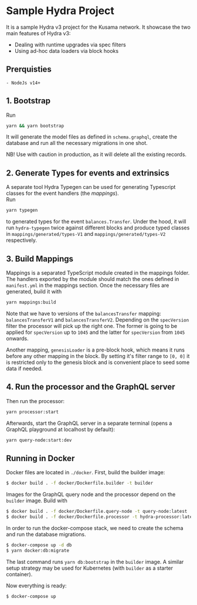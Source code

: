 # Sample Hydra Project

It is a sample Hydra v3 project for the Kusama network. 
It showcase the two main features of Hydra v3:

- Dealing with runtime upgrades via spec filters
- Using ad-hoc data loaders via block hooks

## Prerquisties

```text
- NodeJs v14+
```

## 1. Bootstrap

Run

```bash
yarn && yarn bootstrap
```

It will generate the model files as defined in `schema.graphql`, create the database and run all the necessary migrations in one shot.

NB! Use with caution in production, as it will delete all the existing records.

## 2. Generate Types for events and extrinsics

A separate tool Hydra Typegen can be used for generating Typescript classes for the event handlers (the _mappings_).  
Run

```bash
yarn typegen
```
to generated types for the event `balances.Transfer`. Under the hood, it will run `hydra-typegen` twice against
different blocks and produce typed classes in `mappings/generated/types-V1` and `mappings/generated/types-V2` respectively.


## 3. Build Mappings

Mappings is a separated TypeScript module created in the mappings folder. The handlers exported by the module should match the ones defined in `manifest.yml` in the mappings section. Once the necessary files are generated, build it with

```bash
yarn mappings:build
```

Note that we have to versions of the `balancesTransfer` mapping: `balancesTransferV1` and `balancesTransferV2`. Depending on
the `specVersion` filter the processor will pick up the right one. The former is going to be applied for `specVersion` up to `1045` and the latter for `specVersion` from `1045` onwards.

Another mapping, `genesisLoader` is a pre-block hook, which means it runs before any other mapping in the block. By setting it's filter range to `[0, 0]` it is restricted only to the genesis block and is convenient place to seed some data if needed.


## 4. Run the processor and the GraphQL server

Then run the processor:

```bash
yarn processor:start
```

Afterwards, start the GraphQL server in a separate terminal (opens a GraphQL playground at localhost by default):

```bash
yarn query-node:start:dev
```

## Running in Docker

Docker files are located in `./docker`. First, build the builder image:

```bash
$ docker build . -f docker/Dockerfile.builder -t builder
```

Images for the GraphQL query node and the processor depend on the `builder` image.
Build with

```bash
$ docker build . -f docker/Dockerfile.query-node -t query-node:latest 
$ docker build . -f docker/Dockerfile.processor -t hydra-processor:latest 
```

In order to run the docker-compose stack, we need to create the schema and run the database migrations. 

```bash
$ docker-compose up -d db 
$ yarn docker:db:migrate
```

The last command runs `yarn db:bootstrap` in the `builder` image. A similar setup strategy may be used for Kubernetes (with `builder` as a starter container).

Now everything is ready:

```bash
$ docker-compose up
```
